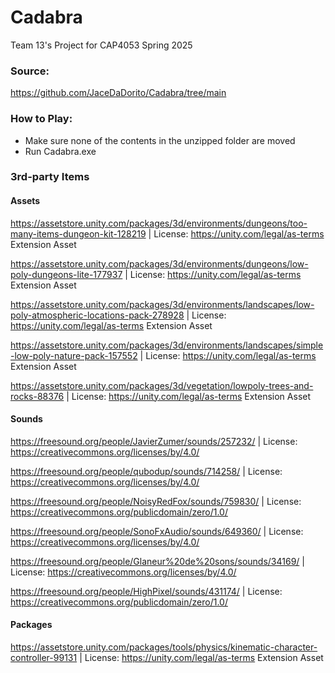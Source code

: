 # Cadabra
Team 13's Project for CAP4053 Spring 2025

### Source:
https://github.com/JaceDaDorito/Cadabra/tree/main

### How to Play:

- Make sure none of the contents in the unzipped folder are moved
- Run Cadabra.exe


### 3rd-party Items


#### Assets


https://assetstore.unity.com/packages/3d/environments/dungeons/too-many-items-dungeon-kit-128219 | License: https://unity.com/legal/as-terms Extension Asset

https://assetstore.unity.com/packages/3d/environments/dungeons/low-poly-dungeons-lite-177937 | License: https://unity.com/legal/as-terms Extension Asset

https://assetstore.unity.com/packages/3d/environments/landscapes/low-poly-atmospheric-locations-pack-278928 | License: https://unity.com/legal/as-terms Extension Asset

https://assetstore.unity.com/packages/3d/environments/landscapes/simple-low-poly-nature-pack-157552 | License: https://unity.com/legal/as-terms Extension Asset

https://assetstore.unity.com/packages/3d/vegetation/lowpoly-trees-and-rocks-88376 | License: https://unity.com/legal/as-terms Extension Asset


#### Sounds

https://freesound.org/people/JavierZumer/sounds/257232/ | License: https://creativecommons.org/licenses/by/4.0/

https://freesound.org/people/qubodup/sounds/714258/ | License: https://creativecommons.org/licenses/by/4.0/

https://freesound.org/people/NoisyRedFox/sounds/759830/ | License: https://creativecommons.org/publicdomain/zero/1.0/

https://freesound.org/people/SonoFxAudio/sounds/649360/ | License: https://creativecommons.org/licenses/by/4.0/

https://freesound.org/people/Glaneur%20de%20sons/sounds/34169/ | License: https://creativecommons.org/licenses/by/4.0/

https://freesound.org/people/HighPixel/sounds/431174/ | License: https://creativecommons.org/publicdomain/zero/1.0/


#### Packages

https://assetstore.unity.com/packages/tools/physics/kinematic-character-controller-99131 | License: https://unity.com/legal/as-terms Extension Asset

